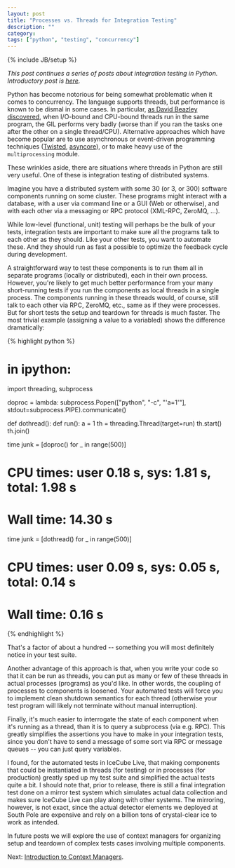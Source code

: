 ```yaml
---
layout: post
title: "Processes vs. Threads for Integration Testing"
description: ""
category:
tags: ["python", "testing", "concurrency"]
---
```

{% include JB/setup %}


*This post continues a series of posts about integration testing in
Python. Introductory post is
[here](/2013/04/18/thoughts-on-integration-testing/).*

Python has become notorious for being somewhat problematic when it
comes to concurrency. The language supports threads, but performance
is known to be dismal in some cases. In particular, [as David Beazley
discovered](http://www.dabeaz.com/GIL/), when I/O-bound and CPU-bound
threads run in the same program, the GIL performs very badly (worse
than if you ran the tasks one after the other on a single thread/CPU).
Alternative approaches which have become popular are to use
asynchronous or event-driven programming techniques
([Twisted](http://twistedmatrix.com/trac/),
[asyncore](http://docs.python.org/2/library/asyncore.html)), or to
make heavy use of the `multiprocessing` module.

These wrinkles aside, there are situations where threads in Python are still
very useful.  One of these is integration testing of distributed
systems.

Imagine you have a distributed system with some 30 (or 3, or 300)
software components running on some cluster. These programs might
interact with a database, with a user via command line or a GUI (Web
or otherwise), and with each other via a messaging or RPC protocol
(XML-RPC, ZeroMQ, ...).

While low-level (functional, unit) testing will perhaps be the bulk of
your tests, integration tests are important to make sure all the
programs talk to each other as they should. Like your other tests, you
want to automate these. And they should run as fast a possible to
optimize the feedback cycle during development.

A straightforward way to test these components is to run them all in
separate programs (locally or distributed), each in their own process.
However, you're likely to get much better performance from your many
short-running tests if you run the components as local threads in a
single process. The components running in these threads would, of
course, still talk to each other via RPC, ZeroMQ, etc., same as if
they were processes. But for short tests the setup and teardown for
threads is much faster. The most trivial example (assigning a value to
a variabled) shows the difference dramatically:

{% highlight python %}

# in ipython:

import threading, subprocess

doproc = lambda: subprocess.Popen(["python", "-c", "'a=1'"], 
                                  stdout=subprocess.PIPE).communicate()

def dothread():
    def run():
        a = 1
    th = threading.Thread(target=run)
    th.start()
    th.join()

time junk = [doproc() for _ in range(500)]

# CPU times: user 0.18 s, sys: 1.81 s, total: 1.98 s
# Wall time: 14.30 s

time junk = [dothread() for _ in range(500)]

# CPU times: user 0.09 s, sys: 0.05 s, total: 0.14 s
# Wall time: 0.16 s

{% endhighlight %}

That's a factor of about a hundred -- something you will most
definitely notice in your test suite.

Another advantage of this approach is that, when you write your code
so that it can be run as threads, you can put as many or few of these
threads in actual processes (programs) as you'd like. In other words,
the coupling of processes to components is loosened. Your automated tests will
force you to implement clean shutdown semantics for each thread
(otherwise your test program will likely not terminate without manual
interruption).

Finally, it's much easier to interrogate the state of each component
when it's running as a thread, than it is to query a subprocess (via
e.g. RPC). This greatly simplifies the assertions you have to make in
your integration tests, since you don't have to send a message of some
sort via RPC or message queues -- you can just query variables.

I found, for the automated tests in IceCube Live, that making
components that could be instantiated in threads (for testing) or in
processes (for production) greatly sped up my test suite and
simplified the actual tests quite a bit. I should note that, prior to
release, there is still a final integration test done on a mirror test
system which simulates actual data collection and makes sure IceCube
Live can play along with other systems. The mirroring, however, is not
exact, since the actual detector elements we deployed at South Pole
are expensive and rely on a billion tons of crystal-clear ice to work
as intended.

In future posts we will explore the use of context managers for
organizing setup and teardown of complex tests cases involving
multiple components.

Next: [Introduction to Context Managers](/2013/04/20/introduction-to-context-managers/).
